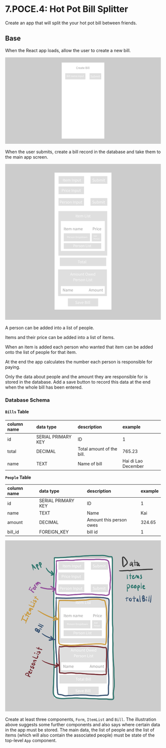 # 7.POCE.4: Hot Pot Bill Splitter

Create an app that will split the your hot pot bill between friends.

## Base

When the React app loads, allow the user to create a new bill.

![](../../.gitbook/assets/img_0050.jpg)

When the user submits, create a bill record in the database and take them to the main app screen.

![](../../.gitbook/assets/img_0052.jpg)

A person can be added into a list of people.

Items and their price can be added into a list of items.

When an item is added each person who wanted that item can be added onto the list of people for that item.

At the end the app calculates the number each person is responsible for paying.

Only the data about people and the amount they are responsible for is stored in the database. Add a save button to record this data at the end when the whole bill has been entered.

### Database Schema

#### `Bills` Table

| column name | data type | description | example |
| :--- | :--- | :--- | :--- |
| id | SERIAL PRIMARY KEY | ID | 1 |
| total | DECIMAL | Total amount of the bill. | 765.23 |
| name | TEXT | Name of bill | Hai di Lao December |

**`People` Table**

| column name | data type | description | example |
| :--- | :--- | :--- | :--- |
| id | SERIAL PRIMARY KEY | ID | 1 |
| name | TEXT | Name  | Kai |
| amount | DECIMAL | Amount this person owes | 324.65 |
| bill\_id | FOREIGN\_KEY | bill id | 1 |

![](../../.gitbook/assets/hotpot-2.jpg)

Create at least three components, `Form`, `ItemList` and `Bill`. The illustration above suggests some further components and also says where certain data in the app must be stored. The main data, the list of people and the list of items \(which will also contain the associated people\) must be state of the top-level `App` component.

